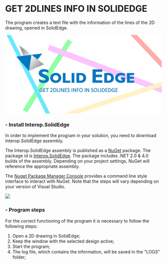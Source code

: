 # GET 2DLINES INFO IN SOLIDEDGE

The program creates a text file with the information of the lines of the 2D drawing, opened in SolidEdge.

![](https://raw.githubusercontent.com/andrea0veglia/GET_2DLINES_INFO_SOLIDEDGE/master/SE.png)

### - Install Interop.SolidEdge

In order to implement the program in your solution, you need to download Interop.SolidEdge assembly. 

The Interop.SolidEdge assembly is published as a [NuGet](https://www.nuget.org/) package. The package id is [Interop.SolidEdge](https://www.nuget.org/packages/Interop.SolidEdge). The package includes .NET 2.0 & 4.0 builds of the assembly. Depending on your project settings, NuGet will reference the appropriate assembly.

The [Nuget Package Manager Console](http://docs.nuget.org/docs/start-here/using-the-package-manager-console) provides a command line style interface to interact with NuGet. Note that the steps will vary depending on your version of Visual Studio.

![](https://raw.githubusercontent.com/SolidEdgeCommunity/Interop.SolidEdge/master/media/Install.png)


### - Program steps

For the correct functioning of the program it is necessary to follow the following steps:
1) Open a 2D drawing in SolidEdge;
2) Keep the window with the selected design active;
3) Start the program;
4) The log file, which contains the information, will be saved in the "LOGS" folder;

